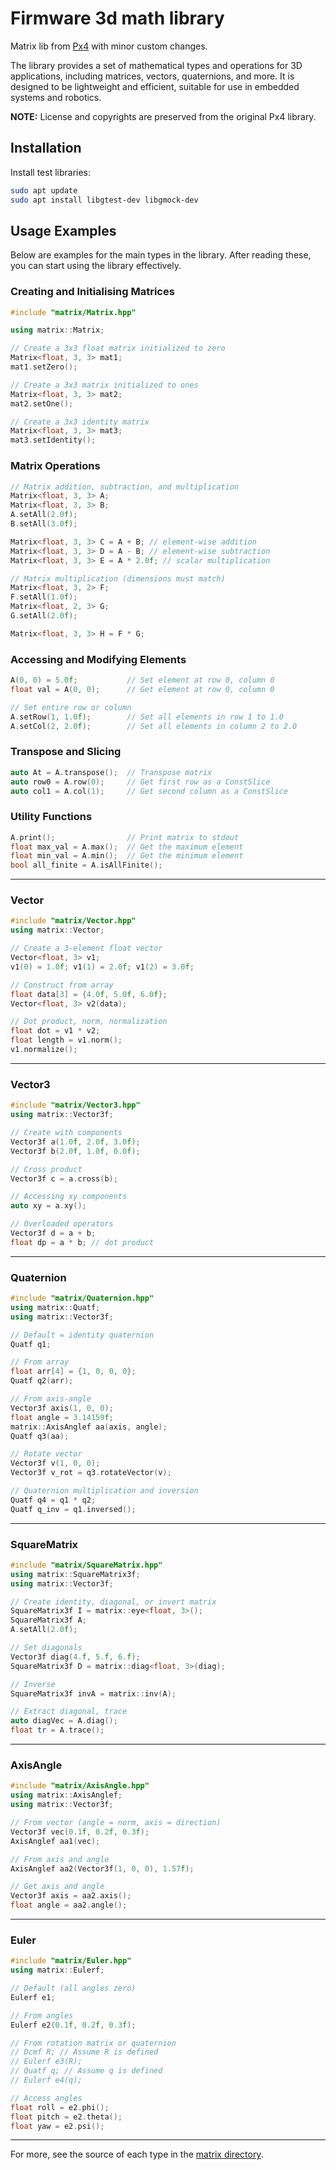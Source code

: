 # Firmware 3d math library

Matrix lib from [Px4](https://github.com/PX4/PX4-Autopilot/tree/main/src/lib/matrix) with minor custom changes. 

The library provides a set of mathematical types and operations for 3D applications, including matrices, vectors, quaternions, and more. It is designed to be lightweight and efficient, suitable for use in embedded systems and robotics.

**NOTE:** License and copyrights are preserved from the original Px4 library.

## Installation

Install test libraries:
```bash
sudo apt update
sudo apt install libgtest-dev libgmock-dev
```

## Usage Examples

Below are examples for the main types in the library. After reading these, you can start using the library effectively.


### Creating and Initialising Matrices

```cpp
#include "matrix/Matrix.hpp"

using matrix::Matrix;

// Create a 3x3 float matrix initialized to zero
Matrix<float, 3, 3> mat1;
mat1.setZero();

// Create a 3x3 matrix initialized to ones
Matrix<float, 3, 3> mat2;
mat2.setOne();

// Create a 3x3 identity matrix
Matrix<float, 3, 3> mat3;
mat3.setIdentity();
```

### Matrix Operations

```cpp
// Matrix addition, subtraction, and multiplication
Matrix<float, 3, 3> A;
Matrix<float, 3, 3> B;
A.setAll(2.0f);
B.setAll(3.0f);

Matrix<float, 3, 3> C = A + B; // element-wise addition
Matrix<float, 3, 3> D = A - B; // element-wise subtraction
Matrix<float, 3, 3> E = A * 2.0f; // scalar multiplication

// Matrix multiplication (dimensions must match)
Matrix<float, 3, 2> F;
F.setAll(1.0f);
Matrix<float, 2, 3> G;
G.setAll(2.0f);

Matrix<float, 3, 3> H = F * G;
```

### Accessing and Modifying Elements

```cpp
A(0, 0) = 5.0f;           // Set element at row 0, column 0
float val = A(0, 0);      // Get element at row 0, column 0

// Set entire row or column
A.setRow(1, 1.0f);        // Set all elements in row 1 to 1.0
A.setCol(2, 2.0f);        // Set all elements in column 2 to 2.0
```

### Transpose and Slicing

```cpp
auto At = A.transpose();  // Transpose matrix
auto row0 = A.row(0);     // Get first row as a ConstSlice
auto col1 = A.col(1);     // Get second column as a ConstSlice
```

### Utility Functions

```cpp
A.print();                // Print matrix to stdout
float max_val = A.max();  // Get the maximum element
float min_val = A.min();  // Get the minimum element
bool all_finite = A.isAllFinite();
```

---

### Vector

```cpp
#include "matrix/Vector.hpp"
using matrix::Vector;

// Create a 3-element float vector
Vector<float, 3> v1;
v1(0) = 1.0f; v1(1) = 2.0f; v1(2) = 3.0f;

// Construct from array
float data[3] = {4.0f, 5.0f, 6.0f};
Vector<float, 3> v2(data);

// Dot product, norm, normalization
float dot = v1 * v2;
float length = v1.norm();
v1.normalize();
```

---

### Vector3

```cpp
#include "matrix/Vector3.hpp"
using matrix::Vector3f;

// Create with components
Vector3f a(1.0f, 2.0f, 3.0f);
Vector3f b(2.0f, 1.0f, 0.0f);

// Cross product
Vector3f c = a.cross(b);

// Accessing xy components
auto xy = a.xy();

// Overloaded operators
Vector3f d = a + b;
float dp = a * b; // dot product
```

---

### Quaternion

```cpp
#include "matrix/Quaternion.hpp"
using matrix::Quatf;
using matrix::Vector3f;

// Default = identity quaternion
Quatf q1;

// From array
float arr[4] = {1, 0, 0, 0};
Quatf q2(arr);

// From axis-angle
Vector3f axis(1, 0, 0);
float angle = 3.14159f;
matrix::AxisAnglef aa(axis, angle);
Quatf q3(aa);

// Rotate vector
Vector3f v(1, 0, 0);
Vector3f v_rot = q3.rotateVector(v);

// Quaternion multiplication and inversion
Quatf q4 = q1 * q2;
Quatf q_inv = q1.inversed();
```

---

### SquareMatrix

```cpp
#include "matrix/SquareMatrix.hpp"
using matrix::SquareMatrix3f;
using matrix::Vector3f;

// Create identity, diagonal, or invert matrix
SquareMatrix3f I = matrix::eye<float, 3>();
SquareMatrix3f A;
A.setAll(2.0f);

// Set diagonals
Vector3f diag(4.f, 5.f, 6.f);
SquareMatrix3f D = matrix::diag<float, 3>(diag);

// Inverse
SquareMatrix3f invA = matrix::inv(A);

// Extract diagonal, trace
auto diagVec = A.diag();
float tr = A.trace();
```

---

### AxisAngle

```cpp
#include "matrix/AxisAngle.hpp"
using matrix::AxisAnglef;
using matrix::Vector3f;

// From vector (angle = norm, axis = direction)
Vector3f vec(0.1f, 0.2f, 0.3f);
AxisAnglef aa1(vec);

// From axis and angle
AxisAnglef aa2(Vector3f(1, 0, 0), 1.57f);

// Get axis and angle
Vector3f axis = aa2.axis();
float angle = aa2.angle();
```

---

### Euler

```cpp
#include "matrix/Euler.hpp"
using matrix::Eulerf;

// Default (all angles zero)
Eulerf e1;

// From angles
Eulerf e2(0.1f, 0.2f, 0.3f);

// From rotation matrix or quaternion
// Dcmf R; // Assume R is defined
// Eulerf e3(R);
// Quatf q; // Assume q is defined
// Eulerf e4(q);

// Access angles
float roll = e2.phi();
float pitch = e2.theta();
float yaw = e2.psi();
```

---

For more, see the source of each type in the [matrix directory](https://github.com/mak7ostapenko/firmware-3d-math-library/tree/main/matrix).